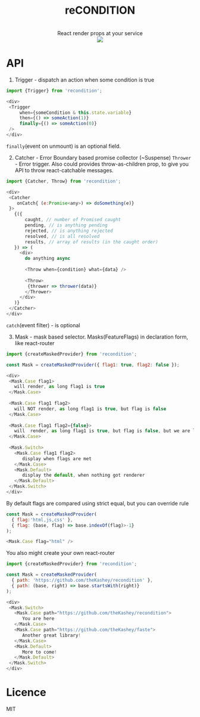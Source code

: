 <div align="center">
  <h1>reCONDITION</h1>
  <br/>
  React render props at your service
  <br/>
    
  <a href="https://www.npmjs.com/package/recondition">
   <img src="https://img.shields.io/npm/v/recondition.svg?style=flat-square" />
  </a>

  <br/>  
</div>  

# API
1. Trigger - dispatch an action when some condition is true
```js
import {Trigger} from 'recondition';

<div>
 <Trigger 
     when={someCondition & this.state.variable} 
     then={() => someAction(1)} 
     finally={() => someAction(0)}
 />
</div>
```
`finally`(event on unmount) is an optional field.

2. Catcher - Error Boundary based promise collector (~Suspense)
`Thrower` - Error trigger. Also could provides throw-as-children prop, to give you API to throw react-catchable messages.
```js
import {Catcher, Throw} from 'recondition';

<div>
 <Catcher 
    onCatch{ (e:Promise<any>) => doSomething(e)}
 }>
   {({
       caught, // number of Promised caught
       pending, // is anything pending
       rejected, // is anything rejected
       resolved, // is all resolved
       results, // array of results (in the caught order)
   }) => (
     <div>
       do anything async
       
       <Throw when={condition} what={data} />
       
       <Throw>
        {thrower => thrower(data)}
       </Thrower>
     </div>
   )}
 </Catcher>
</div>   
```
`catch`(event filter) - is optional 

3. Mask - mask based selector. Masks(FeatureFlags) in declaration form, like react-router
```js
import {createMaskedProvider} from 'recondition';

const Mask = createMaskedProvider({ flag1: true, flag2: false });

<div>
 <Mask.Case flag1>
   will render, as long flag1 is true
 </Mask.Case>
 
 <Mask.Case flag1 flag2>
   will NOT render, as long flag1 is true, but flag is false
 </Mask.Case>
  
 <Mask.Case flag1 flag2={false}>
   will  render, as long flag1 is true, but flag is false, but we are looking for false
 </Mask.Case>
 
 <Mask.Switch>
   <Mask.Case flag1 flag2>
      display when flags are met
   </Mask.Case>
   <Mask.Default>
      display the default, when nothing got renderer
   </Mask.Default>   
 </Mask.Switch>   
</div>
```

By default flags are compared using strict equal, but you can override rule

```js
const Mask = createMaskedProvider(
  { flag:'html,js,css' }, 
  { flag: (base, flag) => base.indexOf(flag)>-1}
);

<Mask.Case flag="html" />
```

You also might create your own react-router

```js
import {createMaskedProvider} from 'recondition';

const Mask = createMaskedProvider(
  { path: 'https://github.com/theKashey/recondition' },
  { path: (base, right) => base.startsWith(right)}
);

<div>
 <Mask.Switch>
   <Mask.Case path="https://github.com/theKashey/recondition">
      You are here
   </Mask.Case>
   <Mask.Case path="https://github.com/theKashey/faste">
      Another great library!
   </Mask.Case>
   <Mask.Default>
      More to come!
   </Mask.Default>   
 </Mask.Switch>   
</div>
```

# Licence
 MIT
 
 
